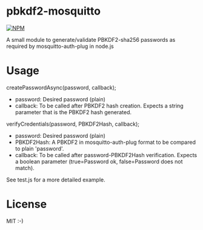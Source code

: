 pbkdf2-mosquitto
================
[![NPM](https://nodei.co/npm/mosquitto-pbkdf2.png?downloads=true&downloadRank=true&stars=true)](https://nodei.co/npm/mosquitto-pbkdf2/)

A small module to generate/validate PBKDF2-sha256 passwords as required by mosquitto-auth-plug in node.js 

Usage
=====


createPasswordAsync(password, callback);

- password: Desired password (plain)
- callback: To be called after PBKDF2 hash creation. Expects a string parameter that is the PBKDF2 hash generated.



verifyCredentials(password, PBKDF2Hash, callback);

- password: Desired password (plain)
- PBKDF2Hash: A PBKDF2 in mosquitto-auth-plug format to be compared to plain 'password'.
- callback: To be called after password-PBKDF2Hash verification. Expects a boolean parameter (true=Password ok, false=Password does not match).



See test.js for a more detailed example.

License
=======

MIT :-)
